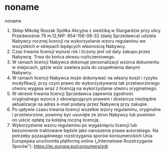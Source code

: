 # noname
noname
1. Sklep Mikołaj Roszak Spółka Akcyjna z siedzibą w Stargardzie przy ulicy Przedwiośnie 79 m.12,NIP: 854-156-08-32 (dalej Sprzedawca) udziela Nabywcy rocznej licencji na wykorzystanie wzoru regulaminu we wszystkich e-sklepach będących własnością Nabywcy.
2. Czas trwania licencji wynosi rok i liczony jest od daty zakupu przez Nabywcę. Trwa do końca okresu rozliczeniowego.
3. W ramach licencji Nabywca dokonuje personalizacji wzorca dokumentu w miejscach, gdzie wzór zawiera pola do uzupełnienia danymi Nabywcy.
4. W ramach licencji Nabywca może dokonywać na własny koszt i ryzyko modyfikacji, przy czym prawo do wykorzystywania tak przetworzonego utworu wygasa wraz z licencją na wykorzystanie utworu oryginalnego.
5. W okresie trwania licencji Sprzedawca zapewnia zgodność oryginalnego wzorca z obowiązującym prawem i dostarcza niezbędne aktualizacje na adres e-mail podany przez Nabywcę przy zakupie.
6. Po upływie czasu trwania licencji wszelkie wzory regulaminu, oryginalne i przetworzone, powinny być usunięte ze stron Nabywcy lub powinien on uiścić opłatę za kolejną roczną licencję.
7. Wykorzystanie wzoru regulaminu po wygaśnięciu licencji lub bezumownie traktowane będzie jako naruszenia prawa autorskiego. 
Na potrzeby pozasądowego rozstrzygania sporów konsumenckich Unia Europejska uruchomiła platformę online („Internetowe Rozstrzyganie Sporów”): https://ec.europa.eu/consumers/odr
